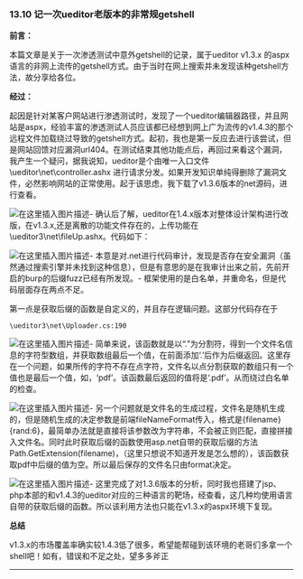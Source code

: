 ### 13.10 记一次ueditor老版本的非常规getshell

**前言：**

本篇文章是关于一次渗透测试中意外getshell的记录，属于ueditor v1.3.x 的aspx语言的非网上流传的getshell方式。由于当时在网上搜索并未发现该种getshell方法，故分享给各位。

**经过：**

起因是针对某客户网站进行渗透测试时，发现了一个ueditor编辑器路径，并且网站是aspx，经验丰富的渗透测试人员应该都已经想到网上广为流传的v1.4.3的那个远程文件加载绕过导致的getshell方式。起初，我也是第一反应去进行该尝试，但是网站回馈对应漏洞url404。在测试结束其他功能点后，再回过来看这个漏洞，我产生一个疑问，据我说知，ueditor是个由唯一入口文件\\ueditor\\net\\controller.ashx 进行请求分发。如果开发知识单纯得删除了漏洞文件，必然影响网站的正常使用。起于该思虑，我下载了v1.3.6版本的net源码，进行查看。

![在这里插入图片描述](https://cubox.pro/c/filters:no_upscale()?imageUrl=https%3A%2F%2Fimg-blog.csdnimg.cn%2F20201012203643782.png%3Fx-oss-process%3Dimage%2Fwatermark%2Ctype_ZmFuZ3poZW5naGVpdGk%2Cshadow_10%2Ctext_aHR0cHM6Ly9ibG9nLmNzZG4ubmV0L3FxXzM0ODAxNzQ1%2Csize_16%2Ccolor_FFFFFF%2Ct_70%23pic_center)-
确认后了解，ueditor在1.4.x版本对整体设计架构进行改版，在v1.3.x,还是离散的功能文件存在的，上传功能在\\ueditor3\\net\\fileUp.ashx。代码如下：

![在这里插入图片描述](https://cubox.pro/c/filters:no_upscale()?imageUrl=https%3A%2F%2Fimg-blog.csdnimg.cn%2F20201012203654733.png%3Fx-oss-process%3Dimage%2Fwatermark%2Ctype_ZmFuZ3poZW5naGVpdGk%2Cshadow_10%2Ctext_aHR0cHM6Ly9ibG9nLmNzZG4ubmV0L3FxXzM0ODAxNzQ1%2Csize_16%2Ccolor_FFFFFF%2Ct_70%23pic_center)-
本意是对.net进行代码审计，发现是否存在安全漏洞（虽然通过搜索引擎并未找到这种信息），但是有意思的是在我审计出来之前，先前开启的burp的后缀fuzz已经有所发现。-
框架使用的是白名单，并重命名，但是代码层面存在两点不足。

第一点是获取后缀的函数是自定义的，并且存在逻辑问题。这部分代码存在于

    \ueditor3\net\Uploader.cs:190
    
        

![在这里插入图片描述](https://cubox.pro/c/filters:no_upscale()?imageUrl=https%3A%2F%2Fimg-blog.csdnimg.cn%2F20201012210641144.png%3Fx-oss-process%3Dimage%2Fwatermark%2Ctype_ZmFuZ3poZW5naGVpdGk%2Cshadow_10%2Ctext_aHR0cHM6Ly9ibG9nLmNzZG4ubmV0L3FxXzM0ODAxNzQ1%2Csize_16%2Ccolor_FFFFFF%2Ct_70%23pic_center)-
简单来说，该函数就是以“.”为分割符，得到一个文件名信息的字符型数组，并获取数组最后一个值，在前面添加‘.’后作为后缀返回。这里存在一个问题，如果所传的字符不存在点字符，文件名以点分割获取的数组只有一个值也是最后一个值，如，‘pdf’。该函数最后返回的值将是‘.pdf’。从而绕过白名单的检查。

![在这里插入图片描述](https://cubox.pro/c/filters:no_upscale()?imageUrl=https%3A%2F%2Fimg-blog.csdnimg.cn%2F20201012210654538.png%3Fx-oss-process%3Dimage%2Fwatermark%2Ctype_ZmFuZ3poZW5naGVpdGk%2Cshadow_10%2Ctext_aHR0cHM6Ly9ibG9nLmNzZG4ubmV0L3FxXzM0ODAxNzQ1%2Csize_16%2Ccolor_FFFFFF%2Ct_70%23pic_center)-
另一个问题就是文件名的生成过程，文件名是随机生成的，但是随机生成的决定参数是前端fileNameFormat传入，格式是{filename}{rand:6}，最简单办法就是直接将该参数改为字符串，不会被正则匹配，直接拼接入文件名。同时此时获取后缀的函数使用asp.net自带的获取后缀的方法Path.GetExtension(filename)，（这里只想说不知道开发是怎么想的），该函数获取pdf中后缀的值为空。所以最后保存的文件名只由format决定。

![在这里插入图片描述](https://cubox.pro/c/filters:no_upscale()?imageUrl=https%3A%2F%2Fimg-blog.csdnimg.cn%2F20201012210705793.png%3Fx-oss-process%3Dimage%2Fwatermark%2Ctype_ZmFuZ3poZW5naGVpdGk%2Cshadow_10%2Ctext_aHR0cHM6Ly9ibG9nLmNzZG4ubmV0L3FxXzM0ODAxNzQ1%2Csize_16%2Ccolor_FFFFFF%2Ct_70%23pic_center)-
这里完成了对1.3.6版本的分析，同时我也搭建了jsp、php本部的和v1.4.3的ueditor对应的三种语言的靶场，经查看，这几种均使用语言自带的获取后缀的函数。所以该利用方法也只能在v1.3.x的aspx环境下复现。

**总结**

v1.3.x的市场覆盖率确实较1.4.3低了很多，希望能帮碰到该环境的老哥们多拿一个shell吧！如有，错误和不足之处，望多多斧正

* * *